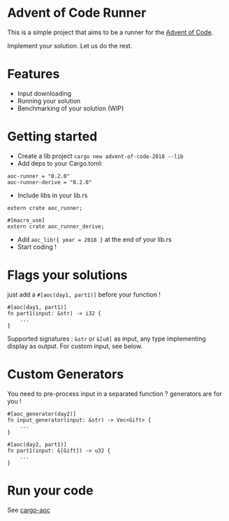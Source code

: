 # Advent of Code Runner

This is a simple project that aims to be a runner for the [Advent of Code](https://adventofcode.com). 

Implement your solution. Let us do the rest.

# Features
* Input downloading 
* Running your solution 
* Benchmarking of your solution (WIP)

# Getting started

* Create a lib project `cargo new advent-of-code-2018 --lib`
* Add deps to your Cargo.toml: 
```
aoc-runner = "0.2.0"
aoc-runner-derive = "0.2.0"
```
* Include libs in your lib.rs
```
extern crate aoc_runner;

#[macro_use]
extern crate aoc_runner_derive;
```

* Add `aoc_lib!{ year = 2018 }` at the end of your lib.rs
* Start coding !

# Flags your solutions

just add a `#[aoc(day1, part1)]` before your function !
```
#[aoc(day1, part1)]
fn part1(input: &str) -> i32 {
    ...
}
```
Supported signatures : `&str` or `&[u8]` as input, any type implementing display as output.
For custom input, see below.

# Custom Generators

You need to pre-process input in a separated function ? generators are for you !
```
#[aoc_generator(day2)]
fn input_generator(input: &str) -> Vec<Gift> {
    ...
}

#[aoc(day2, part1)]
fn part1(input: &[Gift]) -> u32 {
    ...
}
```

# Run your code
See [cargo-aoc](https://github.com/gobanos/cargo-aoc)
